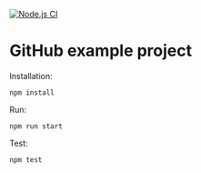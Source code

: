 [![Node.js CI](https://github.com/What-SAP/webinar-github-final/actions/workflows/node.js.yml/badge.svg)](https://github.com/What-SAP/webinar-github-final/actions/workflows/node.js.yml)

# GitHub example project

Installation:

```shell
npm install
```

Run:

```shell
npm run start
```

Test:

```shell
npm test
```
